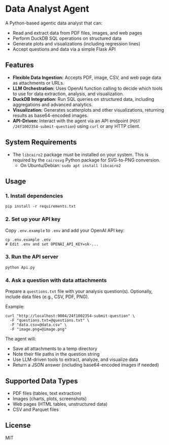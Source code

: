 # Data Analyst Agent

A Python-based agentic data analyst that can:
- Read and extract data from PDF files, images, and web pages
- Perform DuckDB SQL operations on structured data
- Generate plots and visualizations (including regression lines)
- Accept questions and data via a simple Flask API

## Features
- **Flexible Data Ingestion:** Accepts PDF, image, CSV, and web page data as attachments or URLs.
- **LLM Orchestration:** Uses OpenAI function calling to decide which tools to use for data extraction, analysis, and visualization.
- **DuckDB Integration:** Run SQL queries on structured data, including aggregations and advanced analytics.
- **Visualization:** Generates scatterplots and other visualizations, returning results as base64-encoded images.
- **API-Driven:** Interact with the agent via an API endpoint (`POST /24f1002354-submit-question`) using `curl` or any HTTP client.

## System Requirements
- The `libcairo2` package must be installed on your system. This is required by the `cairosvg` Python package for SVG-to-PNG conversion.
  - On Ubuntu/Debian: `sudo apt install libcairo2`

## Usage

### 1. Install dependencies
```
pip install -r requirements.txt
```

### 2. Set up your API key
Copy `.env.example` to `.env` and add your OpenAI API key:
```
cp .env.example .env
# Edit .env and set OPENAI_API_KEY=sk-...
```

### 3. Run the API server
```
python Api.py
```

### 4. Ask a question with data attachments
Prepare a `questions.txt` file with your analysis question(s). Optionally, include data files (e.g., CSV, PDF, PNG).

Example:
```
curl "http://localhost:9004/24f1002354-submit-question" \
  -F "questions.txt=@questions.txt" \
  -F "data.csv=@data.csv" \
  -F "image.png=@image.png"
```

The agent will:
- Save all attachments to a temp directory
- Note their file paths in the question string
- Use LLM-driven tools to extract, analyze, and visualize data
- Return a JSON answer (including base64-encoded images if needed)

## Supported Data Types
- PDF files (tables, text extraction)
- Images (charts, plots, screenshots)
- Web pages (HTML tables, unstructured data)
- CSV and Parquet files

## License
MIT
